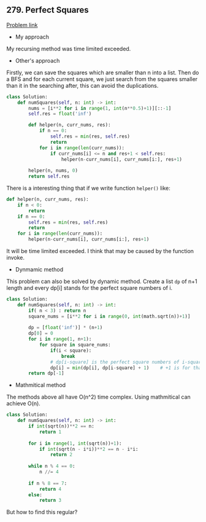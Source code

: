 ## 279. Perfect Squares

[Problem link](https://leetcode.com/problems/perfect-squares/)

- My approach

My recursing method was time limited exceeded.

- Other's approach

 Firstly, we can save the squares which are smaller than n into a list. Then do a BFS and for each current square, we just search from the squares smaller than it 
in the searching after, this can avoid the duplications.

```python
class Solution:
    def numSquares(self, n: int) -> int:
        nums = [i**2 for i in range(1, int(n**0.5)+1)][::-1]
        self.res = float('inf')

        def helper(n, curr_nums, res):
            if n == 0:
                self.res = min(res, self.res)
                return
            for i in range(len(curr_nums)):
                if curr_nums[i] <= n and res+1 < self.res:
                    helper(n-curr_nums[i], curr_nums[i:], res+1)
        
        helper(n, nums, 0)
        return self.res
```

There is a interesting thing that if we write function `helper()` like:

```python
def helper(n, curr_nums, res):
    if n < 0:
        return
    if n == 0:
        self.res = min(res, self.res)
        return
    for i in range(len(curr_nums)):
        helper(n-curr_nums[i], curr_nums[i:], res+1)   
```

It will be time limited exceeded. I think that may be caused by the function invoke.

- Dynmamic method

This problem can also be solved by dynamic method. Create a list `dp` of n+1 length and every dp[i] stands for the perfect square numbers of i.

```python
class Solution:
    def numSquares(self, n: int) -> int:
        if( n < 3) : return n
        square_nums = [i**2 for i in range(0, int(math.sqrt(n))+1)]
        
        dp = [float('inf')] * (n+1)
        dp[0] = 0
        for i in range(1, n+1):
            for square in square_nums:
                if(i < square):
                    break
                # dp[i-square] is the perfect square numbers of i-square, because there is a square that 'i-square+square = i', dp[i-square] + 1 can be a square number of i.
                dp[i] = min(dp[i], dp[i-square] + 1)    # +1 is for that square we are substracting.
        return dp[-1]
```


- Mathmitical method

The methods above all have O(n^2) time complex. Using mathmitical can achieve O(n).

```python
class Solution:
    def numSquares(self, n: int) -> int:
        if int(sqrt(n))**2 == n:
            return 1
        
        for i in range(1, int(sqrt(n))+1): 
            if int(sqrt(n - i*i))**2 == n - i*i:
                return 2
        
        while n % 4 == 0:
            n //= 4
            
        if n % 8 == 7:
            return 4
        else:
            return 3
```

But how to find this regular?
